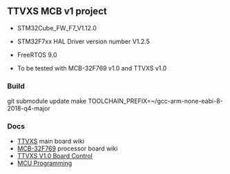 ## TTVXS MCB v1 project

 * STM32Cube_FW_F7_V1.12.0
 * STM32F7xx HAL Driver version number V1.2.5
 * FreeRTOS 9.0

 * To be tested with MCB-32F769 v1.0 and TTVXS v1.0

### Build

git submodule update
make TOOLCHAIN_PREFIX=~/gcc-arm-none-eabi-8-2018-q4-major

### Docs

 * [TTVXS](https://afi-project.jinr.ru/projects/ttvxs/wiki) main board wiki
 * [MCB-32F769](https://afi-project.jinr.ru/projects/mcb-32f769/wiki/Wiki) processor board wiki
 * [TTVXS V1.0 Board Control](https://afi-project.jinr.ru/projects/ttvxs/wiki/TTVXS_V10_Board_Control)
 * [MCU Programming](https://afi-project.jinr.ru/projects/tdc72vhl/wiki/MCU_Programming)

